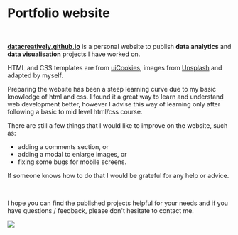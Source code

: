 # Portfolio website

<br>

**[datacreatively.github.io](https://datacreatively.github.io)** is a personal website to publish **data analytics** and **data visualisation** projects I have worked on.

HTML and CSS templates are from [uiCookies](https://uicookies.com/), images from [Unsplash](https://unsplash.com/) and adapted by myself.

Preparing the website has been a steep learning curve due to my basic knowledge of html and css. I found it a great way to learn and understand web development better, however I advise this way of learning only after following a basic to mid level html/css course.

There are still a few things that I would like to improve on the website, such as:
- adding a comments section, or 
- adding a modal to enlarge images, or
- fixing some bugs for mobile screens.

If someone knows how to do that I would be grateful for any help or advice.

<br>

I hope you can find the published projects helpful for your needs and if you have questions / feedback, please don't hesitate to contact me.

![](https://github.com/datacreatively/datacreatively.github.io/tree/master/img/example.jpg)
